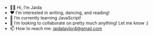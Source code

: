 - 👋🏾 Hi, I’m Jaida
- ❤ I’m interested in writing, dancing, and reading!
- 🌱 I’m currently learning JavaScript!
- 💞️ I’m looking to collaborate on pretty much anything! Let me know :)
- 📫 How to reach me: jaidataylor4@gmail.com

<!---
jtaylor1204/jtaylor1204 is a ✨ special ✨ repository because its `README.md` (this file) appears on your GitHub profile.
You can click the Preview link to take a look at your changes.
--->
